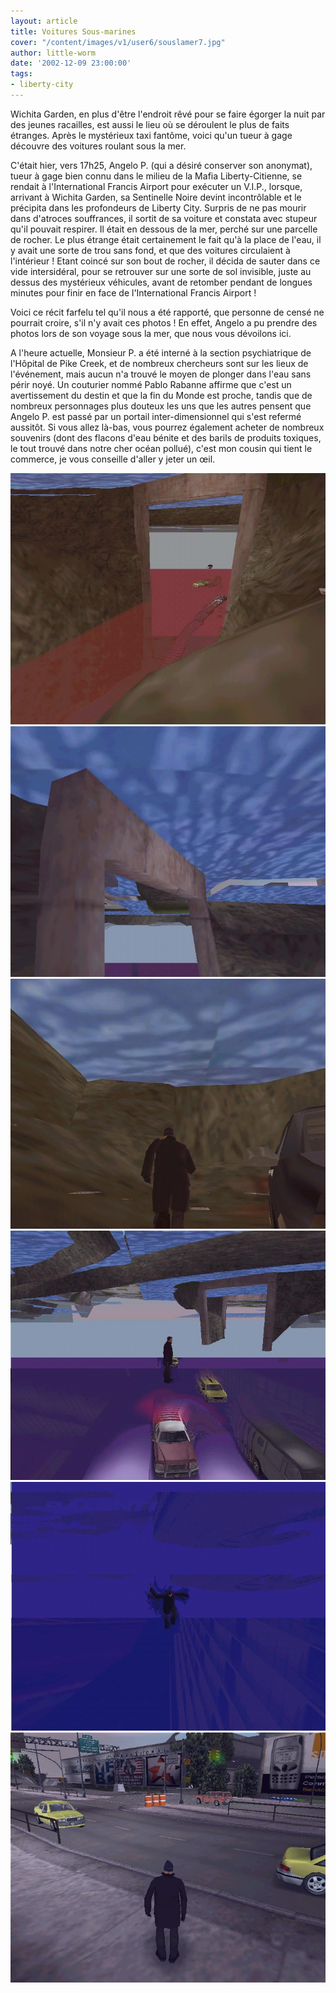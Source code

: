 ```yaml
---
layout: article
title: Voitures Sous-marines
cover: "/content/images/v1/user6/souslamer7.jpg"
author: little-worm
date: '2002-12-09 23:00:00'
tags:
- liberty-city
---
```


Wichita Garden, en plus d'être l'endroit rêvé pour se faire égorger la nuit par des jeunes racailles, est aussi le lieu où se déroulent le plus de faits étranges. Après le mystérieux taxi fantôme, voici qu'un tueur à gage découvre des voitures roulant sous la mer.

C'était hier, vers 17h25, Angelo P. (qui a désiré conserver son anonymat), tueur à gage bien connu dans le milieu de la Mafia Liberty-Citienne, se rendait à l'International Francis Airport pour exécuter un V.I.P., lorsque, arrivant à Wichita Garden, sa Sentinelle Noire devint incontrôlable et le précipita dans les profondeurs de Liberty City. Surpris de ne pas mourir dans d'atroces souffrances, il sortit de sa voiture et constata avec stupeur qu'il pouvait respirer. Il était en dessous de la mer, perché sur une parcelle de rocher. Le plus étrange était certainement le fait qu'à la place de l'eau, il y avait une sorte de trou sans fond, et que des voitures circulaient à l'intérieur ! Etant coincé sur son bout de rocher, il décida de sauter dans ce vide intersidéral, pour se retrouver sur une sorte de sol invisible, juste au dessus des mystérieux véhicules, avant de retomber pendant de longues minutes pour finir en face de l'International Francis Airport !

Voici ce récit farfelu tel qu'il nous a été rapporté, que personne de censé ne pourrait croire, s'il n'y avait ces photos ! En effet, Angelo a pu prendre des photos lors de son voyage sous la mer, que nous vous dévoilons ici.

A l'heure actuelle, Monsieur P. a été interné à la section psychiatrique de l'Hôpital de Pike Creek, et de nombreux chercheurs sont sur les lieux de l'événement, mais aucun n'a trouvé le moyen de plonger dans l'eau sans périr noyé. Un couturier nommé Pablo Rabanne affirme que c'est un avertissement du destin et que la fin du Monde est proche, tandis que de nombreux personnages plus douteux les uns que les autres pensent que Angelo P. est passé par un portail inter-dimensionnel qui s'est refermé aussitôt. Si vous allez là-bas, vous pourrez également acheter de nombreux souvenirs (dont des flacons d'eau bénite et des barils de produits toxiques, le tout trouvé dans notre cher océan pollué), c'est mon cousin qui tient le commerce, je vous conseille d'aller y jeter un œil.

![](/content/images/v1/user6/souslamer1.jpg)
![](/content/images/v1/user6/souslamer2.jpg)
![](/content/images/v1/user6/souslamer6.jpg)
![](/content/images/v1/user6/souslamer7.jpg)
![](/content/images/v1/user6/souslamer8.jpg)
![](/content/images/v1/user6/souslamer9.jpg)

<!--kg-card-end: markdown-->
